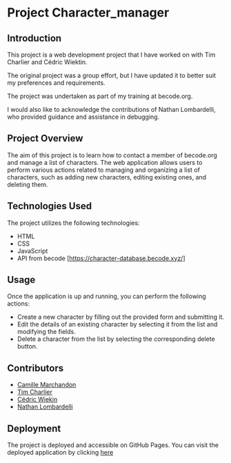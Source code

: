 # Project Character_manager

## Introduction
This project is a web development project that I have worked on with Tim Charlier and Cédric Wiektin. 

The original project was a group effort, but I have updated it to better suit my preferences and requirements. 

The project was undertaken as part of my training at becode.org. 

I would also like to acknowledge the contributions of Nathan Lombardelli, who provided guidance and assistance in debugging.

## Project Overview
The aim of this project is to learn how to contact a member of becode.org and manage a list of characters. The web application allows users to perform various actions related to managing and organizing a list of characters, such as adding new characters, editing existing ones, and deleting them.

## Technologies Used
The project utilizes the following technologies:
- HTML
- CSS
- JavaScript
- API from becode [https://character-database.becode.xyz/]

## Usage
Once the application is up and running, you can perform the following actions:

- Create a new character by filling out the provided form and submitting it.
- Edit the details of an existing character by selecting it from the list and modifying the fields.
- Delete a character from the list by selecting the corresponding delete button.

## Contributors
- [Camille Marchandon](https://github.com/CMarchandon)
- [Tim Charlier](https://github.com/timcharlier6)
- [Cédric Wiekin](https://github.com/cedricwiekin)
- [Nathan Lombardelli](https://github.com/NathanLombardelli)

## Deployment
The project is deployed and accessible on GitHub Pages. You can visit the deployed application by clicking [here](https://cmarchandon.github.io/Character-Editor-/)
